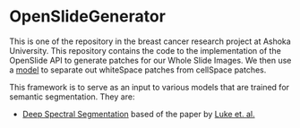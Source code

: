 # OpenSlideGenerator
This is one of the repository in the breast cancer research project at Ashoka University. This repository contains the code to the implementation of the OpenSlide API to generate patches for our Whole Slide Images. We then use a [model](https://github.com/mraoaakash/Differentiator) to separate out whiteSpace patches from cellSpace patches. 

This framework is to serve as an input to various models that are trained for semantic segmentation. They are:
- [Deep Spectral Segmentation](https://github.com/mraoaakash/deep-spectral-segmentation) based of the paper by [Luke et. al.](https://arxiv.org/abs/2205.07839)

